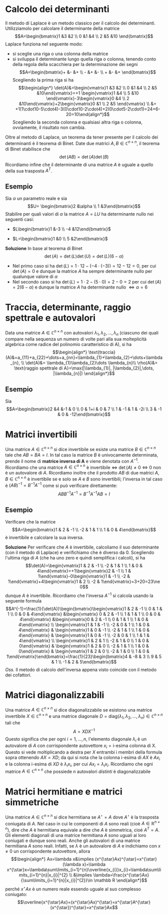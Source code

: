 # Calcolo dei determinanti

Il metodo di Laplace è un metodo classico per il calcolo dei determinanti. Utilizziamolo per calcolare il determinante della matrice $$A=\begin{bmatrix}1 &3 &2 \\ 0 &1 &4  \\ 2 &5 &10 \end{bmatrix}$$
Laplace funziona nel seguente modo:
- si sceglie una riga o una colonna della matrice
- si sviluppa il determinante lungo quella riga o colonna, tenendo conto della regola della scacchiera per la determinazione dei segni $$A=\begin{bmatrix}+ &- &+ \\ - &+ &-  \\ + &- &+ \end{bmatrix}$$
Scegliendo la prima riga si ha $$\begin{align*}
\det(A)&=\begin{vmatrix}1 &3 &2 \\ 0 &1 &4 \\ 2 &5 &10\end{vmatrix}=+1
\begin{vmatrix}1 &4 \\ 5 &10 \end{vmatrix}-3\begin{vmatrix}0 &4 \\ 2 &10\end{vmatrix}+2\begin{vmatrix}0 &1 \\ 2 &5 \end{vmatrix} \\
&= +1(1\cdot10-5\cdot4)-3(0\cdot10-2\cdot4)+2(0\cdot5-2\cdot1)=24+6-20=10\end{align*}$$ 
Scegliendo la seconda colonna e qualsiasi altra riga o colonna, ovviamente, il risultato non cambia.

Oltre al metodo di Laplace, un teorema da tener presente per il calcolo dei determinanti è il teorema di Binet. Date due matrici $A, B\in \mathbb C^{n\times n}$, il teorema di Binet stabilisce che $$\det(AB)=\det(A)\det(B)$$ Ricordiamo infine che il determinante di una matrice $A$ è uguale a quello della sua trasposta $A^T$.

## Esempio 
Sia $\alpha$ un parametro reale e sia $$U= \begin{bmatrix}2 &\alpha \\ 1 &3\end{bmatrix}$$ Stabilire per quali valori di $\alpha$ la matrice $A=LU$ ha determinante nullo nei seguenti casi:
- $L\begin{bmatrix}1 &-3  \\ -4 &12\end{bmatrix}$

- $L=\begin{bmatrix}1 &0  \\ 5 &2\end{bmatrix}$

**Soluzione**
In base al teorema di Binet $$\det(A)=\det(L)\det(U)=\det(L)(6- \alpha)$$
- Nel primo caso si ha $\det(L)=1\cdot 12 - (-4\cdot(-3))=12 -12=0$, per cui $\det(A)=0$ e dunque la matrice $A$ ha sempre determinante nullo per qualunque valore di $\alpha$
- Nel secondo caso si ha $\det(L)=1\cdot 2 - (5\cdot0)=2-0=2$ per cui $\det(A)=2(6-\alpha)$ e dunque la matrice $A$ ha determinante nullo $\iff \alpha=6$
 
# Traccia, determinante, raggio spettrale e autovalori
Data una matrice $A \in \mathbb C^{n\times n}$ con autovalori $\lambda_{1},\lambda_{2},\dots,\lambda_{n}$ (ciascuno dei quali compare nella sequenza un numero di volte pari alla sua molteplicità algebrica come radice del polinomio caratteristico di A), si ha $$\begin{align*}
\text{traccia}(A)&=a_{11}+a_{22}+\dots+a_{nn}=\lambda_{1}+\lambda_{2}+\dots+\lambda_{n}, \\
\det(A)&= \lambda_{1}\lambda_{2}\dots \lambda_{n}\\
\rho(A)&= \text{raggio spettrale di A}=\max(|\lambda_{1}|, |\lambda_{2}|,\dots, |\lambda_{n}|)       
\end{align*}$$
## Esempio
Sia $$A=\begin{bmatrix}2 &4 &-1  & 0  \\ 0  & 1+i & 0 & 7  \\ 1 & -1 & 1 & -2i \\ 3 & -1 & 0 & -12\end{bmatrix}$$
# Matrici invertibili
Una matrice $A\in \mathbb C^{n\times n}$ si dice invertibile se esiste una matrice $B\in \mathbb C^{n\times n}$ tale che $AB=BA=I$. In tal caso la matrice $B$ è univocamente determinata, prende il nome di **matrice inversa di A** e viene denotata con $A^{-1}$. Ricordiamo che una matrice $A\in \mathbb C^{n\times n}$ è invertibile $\iff$ $\det(A)\ne0$ $\iff$ $0$ non è un autovalore di $A$. Ricordiamo inoltre che il prodotto $AB$ di due matrici $A, B\in \mathbb C^{n\times n}$ è invertibile se e solo se $A$ e $B$ sono invertibili; l'inversa in tal caso è $(AB)^{-1}=B^{-1}A^{-1}$ come si può verificare direttamente: $$ABB^{-1}A^{-1}=B^{-1}A^{-1}AB=I$$ 
## Esempio 
Verificare che la matrice $$A=\begin{bmatrix}1 & 2 & -1  \\ -2 & 1 & 1 \\ 1 & 0 & 4\end{bmatrix}$$
è invertibile e calcolare la sua inversa.

**Soluzione**
Per verificare che $A$ è invertibile, calcoliamo il suo determinante (con il metodo di Laplace) e verifichiamo che è diverso da $0$. Scegliendo l'ultima riga di $A$ (che ha uno zero e quindi semplifica i calcoli), si ha $$\det(A)=\begin{vmatrix}1 & 2 & -1 \\ -2 & 1 & 1 \\ 1 & 0 & 4\end{vmatrix}=+1\begin{vmatrix}2 & -1 \\ 1 & 1\end{vmatrix}-0\begin{vmatrix}1 & -1 \\ -2 & 1\end{vmatrix}+4\begin{vmatrix}1 & 2 \\ -2 & 1\end{vmatrix}=3+20=23\ne 0$$ dunque $A$ è invertibile. Ricordiamo che l'inversa $A^{-1}$ si calcola usando la seguente formula $$A^{-1}=\frac{1}{\det(A)}\begin{bmatrix}\begin{vmatrix}1 & 2 & -1 \\ 0 & 1 & 1 \\ 0 & 0 & 4\end{vmatrix} &\begin{vmatrix} 0 & 2 & -1 \\ 1 & 1 & 1 \\ 0 & 0 & 4\end{vmatrix} &\begin{vmatrix}0 & 2 & -1  \\ 0 & 1 & 1 \\ 1 & 0 & 4\end{vmatrix} \\ \begin{vmatrix}1 & 1 & -1 \\ -2 & 0 & 1 \\ 1 & 0 & 4\end{vmatrix} & \begin{vmatrix}1 & 0 & -1  \\ -2 & 1 & 1 \\ 1 & 0 & 4\end{vmatrix} & \begin{vmatrix}1  & 0 & -1  \\ -2 & 0 & 1 \\ 1 & 1 & 4\end{vmatrix} \\ \begin{vmatrix}1 & 2 & 1 \\ -2 & 1 & 0 \\ 1 & 0 & 0\end{vmatrix} & \begin{vmatrix}1 & 2 & 0 \\ -2 & 1 & 1  \\ 1 & 0 & 0\end{vmatrix} & \begin{vmatrix}1 & 2 & 0 \\ -2 & 1 & 0 \\ 1 & 0 & 1\end{vmatrix}\end{bmatrix}=\frac{1}{23}\begin{bmatrix}4 & -8 & 3 \\ 9 & 5 & 1 \\ -1 & 2 & 5\end{bmatrix}$$ 
*Oss.* Il metodo di calcolo dell'inversa appena visto coincide con il metodo dei cofattori.

# Matrici diagonalizzabili
Una matrice $A \in \mathbb C^{n\times n}$ si dice diagonalizzabile se esistono una matrice invertibile $X \in \mathbb C^{n\times n}$ e una matrice diagonale $D = \text{diag}(\lambda_{1},\lambda_2,\dots,\lambda_{n})\in \mathbb C^{n\times n}$ tali che $$A=XDX^{-1}$$
Questo significa che per ogni $i=1,\dots,n$, l'elemento diagonale $\lambda_{i}$ è un autovalore di $A$ con corrispondente autovettore $x_{i}=\text{i-esima colonna di X}$. Questo si vede moltiplicando a destra per $X$ entrambi i membri della formula sopra ottenendo $AX=XD$; da qui si nota che la colonna $\text{i-esima}$ di $AX$ è $Ax_{i}$ e la colonna $\text{i-esima}$ di $XD$ è $\lambda_{i}x_{i}$, per cui $Ax_{i}=\lambda_{i}x_{i}$. Ricordiamo che ogni matrice $A \in \mathbb C^{n\times n}$ che possiede $n$ autovalori *distinti* è diagonalizzabile

# Matrici hermitiane e matrici simmetriche
Una matrice $A \in \mathbb C^{n\times n}$ si dice hermitiana se $A^{\star}=A$ dove $A^{\star}$ è la trasposta coniugata di $A$. Nel caso in cui le componenti di $A$ sono reali (cioè $A\in \mathbb R^{n\times n}$), dire che $A$ è hermitiana equivale a dire che $A$ è simmetrica, cioé $A^{T}=A$. Gli elementi diagonali di una matrice hermitiana $A$ sono uguali ai loro coniugati e dunque sono reali. Anche gli autovalori di una matrice hermitiana $A$ sono reali. Infatti, se $\lambda$ è un autovalore di $A$ e indichiamo con $x\ne0$ un corrispondente autovettore, allora $$\begin{align*}
Ax=\lambda x&\implies (x^{\star}Ax)^{\star}=x^{\star}(\lambda x)=\lambda x^{\star}x=\lambda\sum\limits_{i=1}^{n}\overline{x_{i}}x_{i}=\lambda\sum\limits_{i=1}^{n}|x_{i}|^{2} \\
&\implies \lambda=\frac{x^{\star}Ax}{\sum\limits_{i=1}^{n}|x_{i}|^{2}}\in \mathbb R 
\end{align*}$$ perché $x^{\star}Ax$ è un numero reale essendo uguale al suo complesso coniugato: $$\overline{x^{\star}Ax}=(x^{\star}Ax)^{\star}=x^{\star}A^{\star}(x^{\star})^{\star}=x^{\star}Ax$$
